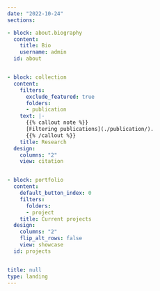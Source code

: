 ```yaml
---
date: "2022-10-24"
sections:

- block: about.biography
  content:
    title: Bio
    username: admin
  id: about


- block: collection
  content:
    filters:
      exclude_featured: true
      folders:
      - publication
    text: |-
      {{% callout note %}}
      [Filtering publications](./publication/).
      {{% /callout %}}
    title: Research
  design:
    columns: "2"
    view: citation


- block: portfolio
  content:
    default_button_index: 0
    filters:
      folders:
      - project
    title: Current projects
  design:
    columns: "2"
    flip_alt_rows: false
    view: showcase
  id: projects


title: null
type: landing
---
```

